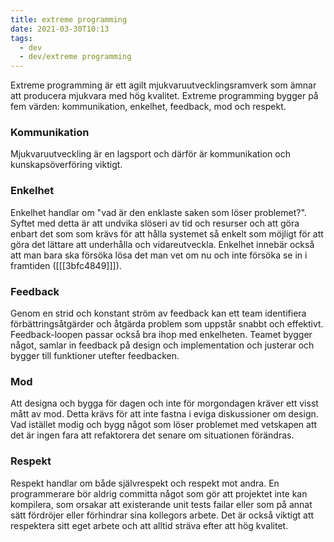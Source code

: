 ```yaml
---
title: extreme programming
date: 2021-03-30T10:13
tags: 
  - dev
  - dev/extreme programming
---
```


Extreme programming är ett agilt mjukvaruutvecklingsramverk som ämnar att
producera mjukvara med hög kvalitet. Extreme programming bygger på fem värden:
kommunikation, enkelhet, feedback, mod och respekt.

### Kommunikation
Mjukvaruutveckling är en lagsport och därför är kommunikation och
kunskapsöverföring viktigt.

### Enkelhet
Enkelhet handlar om "vad är den enklaste saken som löser problemet?". Syftet med
detta är att undvika slöseri av tid och resurser och att göra enbart det som som
krävs för att hålla systemet så enkelt som möjligt för att göra det lättare att
underhålla och vidareutveckla. Enkelhet innebär också att man bara ska försöka
lösa det man vet om nu och inte försöka se in i framtiden ([[[3bfc4849]]]).

### Feedback
Genom en strid och konstant ström av feedback kan ett team identifiera
förbättringsåtgärder och åtgärda problem som uppstår snabbt och effektivt.
Feedback-loopen passar också bra ihop med enkelheten. Teamet bygger något,
samlar in feedback på design och implementation och justerar och bygger till
funktioner utefter feedbacken.

### Mod
Att designa och bygga för dagen och inte för morgondagen kräver ett visst mått
av mod. Detta krävs för att inte fastna i eviga diskussioner om design. Vad
istället modig och bygg något som löser problemet med vetskapen att det är ingen
fara att refaktorera det senare om situationen förändras. 

### Respekt
Respekt handlar om både självrespekt och respekt mot andra. En programmerare bör
aldrig committa något som gör att projektet inte kan kompilera, som orsakar att
existerande unit tests failar eller som på annat sätt fördröjer eller förhindrar
sina kollegors arbete. Det är också viktigt att respektera sitt eget arbete och
att alltid sträva efter att hög kvalitet.

